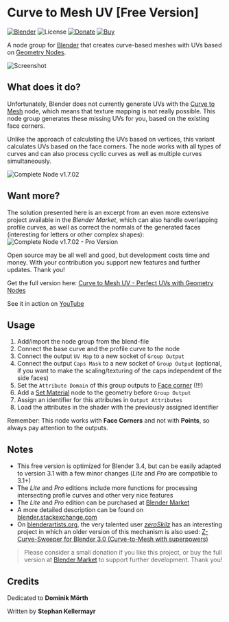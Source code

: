 # Curve to Mesh UV [Free Version]

[![Blender](https://img.shields.io/badge/Blender-3.1+-%23ea7600?style=for-the-badge)](https:/www.blender.org/)
![License](https://img.shields.io/github/license/quellenform/blender-CurveToMeshUV?style=for-the-badge)
[![Donate](https://img.shields.io/badge/Donate-PayPal-green.svg?style=for-the-badge)](https://www.paypal.me/quellenform)
[![Buy](https://img.shields.io/badge/Buy-BlenderMarket-green.svg?style=for-the-badge)](https://www.paypal.me/quellenform)

A node group for [Blender](https://www.blender.org/) that creates curve-based meshes with UVs based on [Geometry Nodes](https://docs.blender.org/manual/en/latest/modeling/geometry_nodes/index.html).

![Screenshot](https://i.stack.imgur.com/7gbPI.jpg)



## What does it do?

Unfortunately, Blender does not currently generate UVs with the [Curve to Mesh](https://docs.blender.org/manual/en/latest/modeling/geometry_nodes/curve/curve_to_mesh.html) node, which means that texture mapping is not really possible.
This node group generates these missing UVs for you, based on the existing face corners.

Unlike the approach of calculating the UVs based on vertices, this variant calculates UVs based on the face corners. The node works with all types of curves and can also process cyclic curves as well as multiple curves simultaneously.

![Complete Node v1.7.02](https://i.stack.imgur.com/dSjQM.png)



## Want more?

The solution presented here is an excerpt from an even more extensive project available in the *Blender Market*, which can also handle overlapping profile curves, as well as correct the normals of the generated faces (interesting for letters or other complex shapes):  
![Complete Node v1.7.02 - Pro Version](https://i.stack.imgur.com/xbSzt.png)

Open source may be all well and good, but development costs time and money. With your contribution you support new features and further updates. Thank you!

Get the full version here: [Curve to Mesh UV - Perfect UVs with Geometry Nodes](https://blendermarket.com/products/curve-to-mesh-uv)

See it in action on [YouTube](https://www.youtube.com/watch?v=tcePCjJxZ20)



## Usage

1. Add/import the node group from the blend-file
2. Connect the base curve and the profile curve to the node
3. Connect the output `UV Map` to a new socket of `Group Output`
4. Connect the output `Caps Mask` to a new socket of `Group Output` (optional, if you want to make the scaling/texturing of the caps independent of the side faces)
5. Set the `Attribute Domain` of this group outputs to [Face corner](https://docs.blender.org/manual/en/latest/modeling/geometry_nodes/attributes_reference.html#attribute-domains) (!!!)
6. Add a [Set Material](https://docs.blender.org/manual/en/latest/modeling/geometry_nodes/material/set_material.html) node to the geometry before `Group Output`
7. Assign an identifier for this attributes in `Output Attributes`
8. Load the attributes in the shader with the previously assigned identifier

Remember: This node works with **Face Corners** and not with **Points**, so always pay attention to the outputs.



## Notes
- This free version is optimized for Blender 3.4, but can be easily adapted to version 3.1 with a few minor changes (*Lite* and *Pro* are compatible to 3.1+)
- The *Lite* and *Pro* editions include more functions for processing intersecting profile curves and other very nice features
- The *Lite* and *Pro* edition can be purchased at [Blender Market](https://blendermarket.com/products/curve-to-mesh-uv)
- A more detailed description can be found on [blender.stackexchange.com](https://blender.stackexchange.com/questions/258246)
- On [blenderartists.org](https://blenderartists.org/t/curve-to-mesh-with-uvs-node-group-for-blender-3-0-geometry-nodes/1362714/3), the very talented user *[zeroSkilz](https://blenderartists.org/u/zeroskilz)* has an interesting project in which an older version of this mechanism is also used:
[Z-Curve-Sweeper for Blender 3.0 (Curve-to-Mesh with superpowers)](https://blenderartists.org/t/z-curve-sweeper-for-blender-3-0-curve-to-mesh-with-superpowers/1365277)

> Please consider a small donation if you like this project, or buy the full version at [Blender Market](https://blendermarket.com/products/curve-to-mesh-uv) to support further development. Thank you!



## Credits

Dedicated to **Dominik Mörth**

Written by **Stephan Kellermayr**
